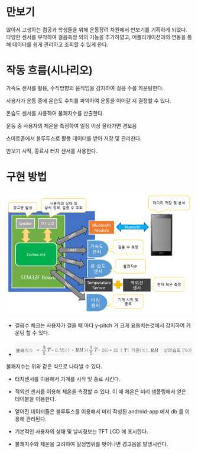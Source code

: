 # 만보기 
앉아서 고생하는 컴공과 학생들을 위해 운동장려 차원에서 만보기를 기획하게 되었다. 
다양한 센서를 부착하여 걸음측정 외의 기능을 추가하였고, 어플리케이션과의 연동을 통해 데이터를 쉽게 관리하고 조회할 수 있게 한다.



# 작동 흐름(시나리오)
가속도 센서를 활용, 수직방향의 움직임을 감지하여 걸음 수를 카운팅한다.

사용자가 운동 중에 온습도 수치를 파악하여 운동을 이어갈 지 결정할 수 있다.

온습도 센서를 사용하여 불쾌지수를 산출한다.

운동 중 사용자의 체온을 측정하여 일정 이상 올라가면 경보음

스마트폰에서 블루투스로 활동 데이터를 받아 저장 및 관리한다.

만보기 시작, 종료시 터치 센서를 사용한다.



# 구현 방법

 ![](../images/flow.png) 

* 걸음수 체크는 사용자가 걸을 때 마다 y-pitch 가 크게 요동치는것에서 감지하여 카운팅 할 수 있다. 

* ![](../images/badindex.gif)

 불쾌지수는 위와 같은 식으로 나타낼 수 있다.
 
* 터치센서를 이용해서 기계를 시작 및 종료 시킨다. 

* 적외선 센서를 이용해 체온을 측정할 수 있다. 이 때 체온은 미리 샘플링해서 얻은 테이블을 이용한다.
 
* 얻어진 데이터들은 블루투스를 이용해서 미리 작성된 android-app 에서 db 를 이용해 관리된다. 

* 기본적인 사용자의 상태 및 날씨정보는 TFT LCD 에 표시한다. 

* 불쾌지수와 체온을 고려하여 일정범위를 벗어나면 경고음을 발생시킨다. 
